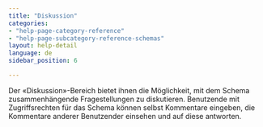 ```yaml
---
title: "Diskussion"
categories:
- "help-page-category-reference"
- "help-page-subcategory-reference-schemas"
layout: help-detail
language: de
sidebar_position: 6

---
```


Der &laquo;Diskussion&raquo;-Bereich bietet ihnen die Möglichkeit, mit dem Schema zusammenhängende Fragestellungen zu diskutieren. Benutzende mit Zugriffsrechten für das Schema können selbst Kommentare eingeben, die Kommentare anderer Benutzender einsehen und auf diese antworten.